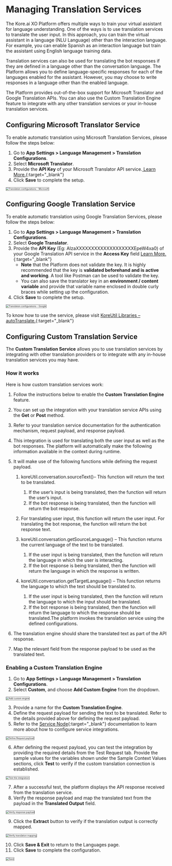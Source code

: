 # Managing Translation Services

The Kore.ai XO Platform offers multiple ways to train your virtual assistant for language understanding. One of the ways is to use translation services to translate the user input. In this approach, you can train the virtual assistant in a language (NLU Language) other than the interaction language. For example, you can enable Spanish as an interaction language but train the assistant using English language training data.

Translation services can also be used for translating the bot responses if they are defined in a language other than the conversation language. The Platform allows you to define language-specific responses for each of the languages enabled for the assistant. However, you may choose to write responses in a language other than the enabled language.

The Platform provides out-of-the-box support for Microsoft Translator and Google Translation APIs. You can also use the Custom Translation Engine feature to integrate with any other translation services or your in-house translation services.


## Configuring Microsoft Translator Service

To enable automatic translation using Microsoft Translation Services, please follow the steps below:

1. Go to **App Settings > Language Management > Translation Configurations**.
2. Select **Microsoft Translator**.
3. Provide the **API Key** of your Microsoft Translator API service.[ Learn More.](https://www.microsoft.com/en-us/translator/business/){:target="_blank"}
4. Click **Save** to complete the setup.

<img src="../images/mts-img1-microsoft-translation-config.png" alt="Translation configurations - Microsoft" title="Translation Configurations - Microsoft" style="border: 1px solid gray;zoom:50%;"/>


## Configuring Google Translation Service

To enable automatic translation using Google Translation Services, please follow the steps below: 

1. Go to **App Settings > Language Management > Translation Configurations**.
2. Select **Google Translator**.
3. Provide the **API Key** (Eg: AIzaXXXXXXXXXXXXXXXXXXXEpeW4xa0) of your Google Translation API service in the **Access Key** field [Learn More.](https://cloud.google.com/translate){:target="_blank"}
    * **Note** that the Platform does not validate the key. It is highly recommended that the key is **validated beforehand and is active and working**. A tool like Postman can be used to validate the key.
    * You can also save the translator key in an **environment / content variable** and provide that variable name enclosed in double curly braces while setting up the configuration.
4. Click **Save** to complete the setup.

<img src="../images/mts-img2-google-translation-config-1.png" alt="Translation configurations - Google" title="Translation Configurations - Google" style="border: 1px solid gray;zoom:50%;"/>

To know how to use the service, please visit [KoreUtil Libraries – autoTranslate.](../../../apis/automation/koreutil-libraries/#koreutilautotranslate){:target="_blank"}


## Configuring Custom Translation Service

The **Custom Translation Service** allows you to use translation services by integrating with other translation providers or to integrate with any in-house translation services you may have.


### How it works

Here is how custom translation services work:

1. Follow the instructions below to enable the **Custom Translation Engine** feature.
2. You can set up the integration with your translation service APIs using the **Get** or **Post** method.
3. Refer to your translation service documentation for the authentication mechanism, request payload, and response payload.
4. This integration is used for translating both the user input as well as the bot responses. The platform will automatically make the following information available in the context during runtime.
5. It will make use of the following functions while defining the request payload.
    1. koreUtil.conversation.sourceText()– This function will return the text to be translated.
        1. If the user’s input is being translated, then the function will return the user’s input.
        2. If the bot response is being translated, then the function will return the bot response.

    2. For translating user input, this function will return the user input. For translating the bot response, the function will return the bot response text.

    3. koreUtil.conversation.getSourceLanguage() – This function returns the current language of the text to be translated.
        1. If the user input is being translated, then the function will return the language in which the user is interacting.
        2. If the bot response is being translated, then the function will return the language in which the response is written.

    4. koreUtil.conversation.getTargetLanguage() – This function returns the language to which the text should be translated to.
        1. If the user input is being translated, then the function will return the language to which the input should be translated.
        2. If the bot response is being translated, then the function will return the language to which the response should be translated.The platform invokes the translation service using the defined configurations.

6. The translation engine should share the translated text as part of the API response.
7. Map the relevant field from the response payload to be used as the translated text.


### Enabling a Custom Translation Engine

1. Go to **App Settings > Language Management > Translation Configurations**.
2. Select **Custom**, and choose **Add Custom Engine** from the dropdown.  
<img src="../images/mts-img3-custom-translation-config-2.png" alt="Add custom engine" title="Add custom engine" style="border: 1px solid gray;zoom:50%;"/>

3. Provide a name for the **Custom Translation Engine**.
4. Define the request payload for sending the text to be translated. Refer to the details provided above for defining the request payload.
5. Refer to the [Service Node](../../../automation/use-cases/dialogs/node-types/working-with-the-service-node/#define-a-custom-service){:target="_blank"} documentation to learn more about how to configure service integrations.  
<img src="../images/mts-img4-custom-translation-config-1.png" alt="Define Request payload" title="Define request payload" style="border: 1px solid gray;zoom:50%;"/>

6. After defining the request payload, you can test the integration by providing the required details from the Test Request tab. Provide the sample values for the variables shown under the Sample Context Values sections, click **Test** to verify if the custom translation connection is established.  
<img src="../images/mts-img5-config-custom.png" alt="Test the integration" title="Test the integration" style="border: 1px solid gray;zoom:50%;"/>

7. After a successful test, the platform displays the API response received from the translation service.
8. Verify the response payload and map the translated text from the payload in the **Translated Output** field.  
<img src="../images/mts-img6-custom-config2.png" alt="Verify response payload" title="Verify response payload" style="border: 1px solid gray;zoom:50%;"/>

9. Click the **Extract** button to verify if the translation output is correctly mapped.  
<img src="../images/mts-img7-extract-button-1.png" alt="Verify translation mapping" title="Verify translation mapping" style="border: 1px solid gray;zoom:50%;"/>

10. Click **Save & Exit** to return to the Languages page.
11. Click **Save** to complete the configuration.  
<img src="../images/mts-img8-save-translation-1.png" alt="Save" title="Save" style="border: 1px solid gray;zoom:50%;"/>